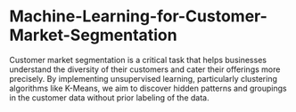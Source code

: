 # Machine-Learning-for-Customer-Market-Segmentation
Customer market segmentation is a critical task that helps businesses understand the diversity of their customers and cater their offerings more precisely. By implementing unsupervised learning, particularly clustering algorithms like K-Means, we aim to discover hidden patterns and groupings in the customer data without prior labeling of the data.
